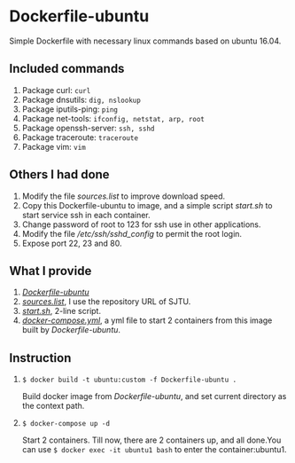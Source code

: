 # Dockerfile-ubuntu
Simple Dockerfile with necessary linux commands based on ubuntu 16.04.

## Included commands
1. Package curl: `curl`
2. Package dnsutils: `dig, nslookup`
3. Package iputils-ping: `ping`
4. Package net-tools: `ifconfig, netstat, arp, root`
5. Package openssh-server: `ssh, sshd`
6. Package traceroute: `traceroute`
7. Package vim: `vim`

## Others I had done
1. Modify the file *sources.list* to improve download speed. 
2. Copy this Dockerfile-ubuntu to image, and a simple script *start.sh* to start service ssh in each container.
3. Change password of root to 123 for ssh use in other applications.
4. Modify the file */etc/ssh/sshd_config* to permit the root login.
5. Expose port 22, 23 and 80.

## What I provide
1. *[Dockerfile-ubuntu](https://github.com/xxdoor/Dockerfile-ubuntu/blob/master/Dockerfile-ubuntu)*
2. *[sources.list](https://github.com/xxdoor/Dockerfile-ubuntu/blob/master/sources.list)*, I use the repository URL of SJTU.
3. *[start.sh](https://github.com/xxdoor/Dockerfile-ubuntu/blob/master/start.sh)*, 2-line script.
4. *[docker-compose.yml](https://github.com/xxdoor/Dockerfile-ubuntu/blob/master/docker-compose.yml)*, a yml file to start 2 containers from this image built by *Dockerfile-ubuntu*.

## Instruction
1. `$ docker build -t ubuntu:custom -f Dockerfile-ubuntu .`
   
   Build docker image from *Dockerfile-ubuntu*, and set current directory as the context path.
2. `$ docker-compose up -d`
   
   Start 2 containers. 
   Till now, there are 2 containers up, and all done.You can use `$ docker exec -it ubuntu1 bash` to enter the container:ubuntu1.
